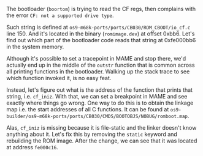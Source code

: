 The bootloader (`boortom`) is trying to read the CF regs, then complains with the error `CF: not a supported drive type`.

Such string is defined at `os9-m68k-ports/ports/CB030/ROM_CBOOT/io_cf.c` line 150. And it's located in the binary (`romimage.dev`) at offset 0xbb6. Let's find out which part of the bootloader code reads that string at 0xfe000bb6 in the system memory.

Although it's possible to set a tracepoint in MAME and stop there, we'd actually end up in the middle of the `outstr` function that is common across all printing functions in the bootloader. Walking up the stack trace to see which function invoked it, is no easy feat.

Instead, let's figure out what is the address of the function that prints that string, i.e. `cf_iniz`. With that, we can set a breakpoint in MAME and see exactly where things go wrong. One way to do this is to obtain the linkage map i.e. the start addresses of all C functions. It can be found at `os9-builder/os9-m68k-ports/ports/CB030/CMDS/BOOTOBJS/NOBUG/romboot.map`.

Alas, `cf_iniz` is missing because it is file-static and the linker doesn't know anything about it. Let's fix this by removing the `static` keyword and rebuilding the ROM image. After the change, we can see that it was located at address `fe000c16`.
